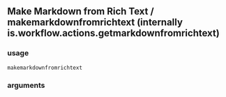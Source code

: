 
## Make Markdown from Rich Text / makemarkdownfromrichtext (internally is.workflow.actions.getmarkdownfromrichtext)


### usage
`makemarkdownfromrichtext `

### arguments

